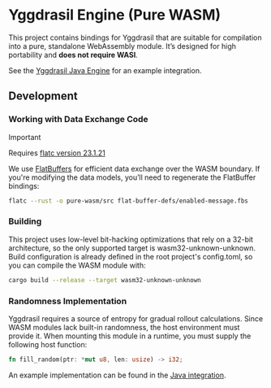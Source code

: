 # Yggdrasil Engine (Pure WASM)

This project contains bindings for Yggdrasil that are suitable for compilation into a pure, standalone WebAssembly module. It’s designed for high portability and **does not require WASI**.

See the [Yggdrasil Java Engine](../java-engine) for an example integration.

## Development

### Working with Data Exchange Code

> [!IMPORTANT]
> Requires [flatc version 23.1.21](https://github.com/google/flatbuffers/releases/tag/v23.1.21)

We use [FlatBuffers](https://flatbuffers.dev/) for efficient data exchange over the WASM boundary. If you're modifying the data models, you’ll need to regenerate the FlatBuffer bindings:

``` bash
flatc --rust -o pure-wasm/src flat-buffer-defs/enabled-message.fbs
```

### Building

This project uses low-level bit-hacking optimizations that rely on a 32-bit architecture, so the only supported target is wasm32-unknown-unknown. Build configuration is already defined in the root project's config.toml, so you can compile the WASM module with:

``` bash
cargo build --release --target wasm32-unknown-unknown
```

### Randomness Implementation

Yggdrasil requires a source of entropy for gradual rollout calculations. Since WASM modules lack built-in randomness, the host environment must provide it. When mounting this module in a runtime, you must supply the following host function:

``` rust
fn fill_random(ptr: *mut u8, len: usize) -> i32;
```

An example implementation can be found in the [Java integration](../java-engine/src/main/java/io/getunleash/engine/WasmInterface.java).